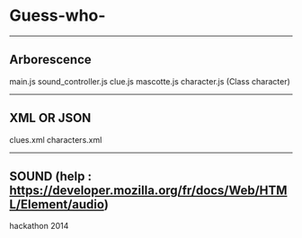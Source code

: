 Guess-who-
==========

-------------
Arborescence
-------------
main.js
sound_controller.js
clue.js
mascotte.js
character.js (Class character)

------------
XML OR JSON
------------
clues.xml
characters.xml

------------
SOUND (help : https://developer.mozilla.org/fr/docs/Web/HTML/Element/audio)
------------

hackathon 2014
